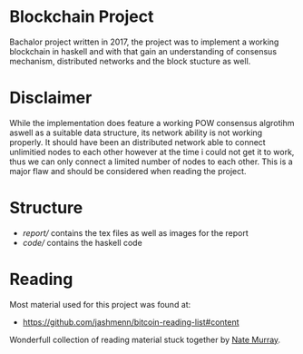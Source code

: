 # Blockchain Project
Bachalor project written in 2017, the project was to implement a working blockchain in haskell and with that gain an understanding of consensus mechanism, distributed networks and the block stucture as well.

# Disclaimer

While the implementation does feature a working POW consensus algrotihm aswell as a suitable data structure, its network ability is not working properly. It should have been an distributed network able to connect unlimitied nodes to each other however at the time i could not get it to work, thus we can only connect a limited number of nodes to each other. This is a major flaw and should be considered when reading the project.

# Structure
- *report/* contains the tex files as well as images for the report
- *code/* contains the haskell code

# Reading

Most material used for this project was found at:
- https://github.com/jashmenn/bitcoin-reading-list#content

Wonderfull collection of reading material stuck together by [Nate Murray](https://github.com/jashmenn).
